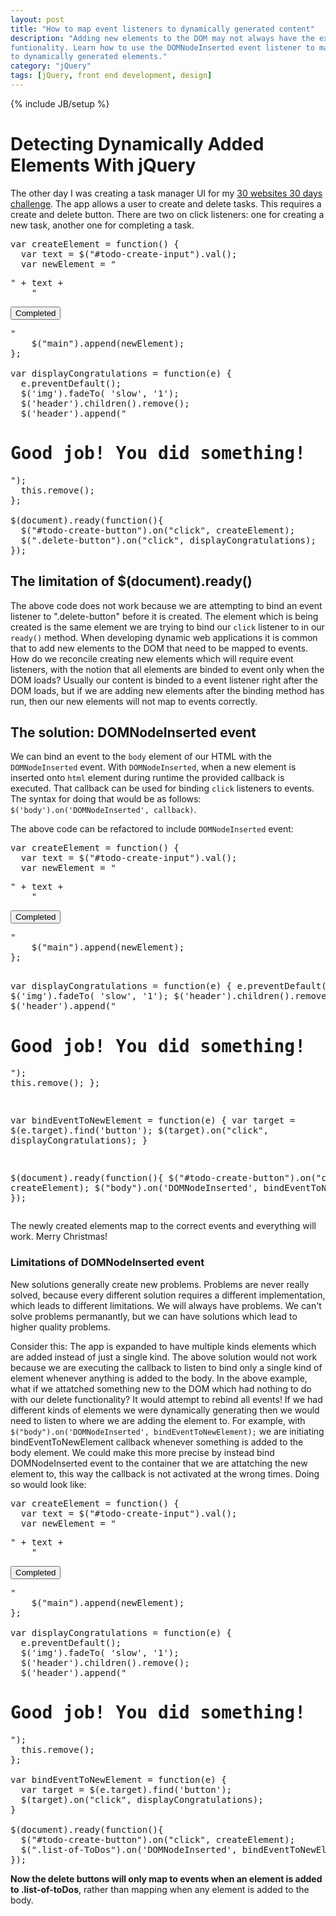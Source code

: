 ```yaml
---
layout: post
title: "How to map event listeners to dynamically generated content"
description: "Adding new elements to the DOM may not always have the expected
funtionality. Learn how to use the DOMNodeInserted event listener to map events
to dynamically generated elements."
category: "jQuery"
tags: [jQuery, front end development, design]
---
```

{% include JB/setup %}

<h1>Detecting Dynamically Added Elements With jQuery</h1>
<p>The other day I was creating a task manager UI for my <a
href="https://github.com/amZotti/oneWebsiteADay">30 websites 30 days
challenge</a>. The app allows a user to create and delete tasks. This requires a create
and delete button. There are two on click listeners: one for creating a new task,
another one for completing a task. </p>

<pre>
var createElement = function() {
  var text = $("#todo-create-input").val();
  var newElement = "<form class='todo-item'><p class='todo-text'>" + text +
    "</p><button type='submit' class='delete-button'>Completed</button></form>"
    $("main").append(newElement);
};

var displayCongratulations = function(e) {
  e.preventDefault();
  $('img').fadeTo( 'slow', '1');
  $('header').children().remove();
  $('header').append("<h1>Good job! You did something!</h1>");
  this.remove();
};

$(document).ready(function(){
  $("#todo-create-button").on("click", createElement);
  $(".delete-button").on("click", displayCongratulations);
});
</pre>

<h2>The limitation of $(document).ready()</h2>
<p>The above code does not work because we are attempting to bind an event listener
to ".delete-button" before it is created. The element which is being created is the same element we are trying to
bind our <code>click</code> listener to in our <code>ready()</code> method. When developing dynamic web
applications it is common that to add new elements to the DOM that need to be
mapped to events. How do we reconcile creating new elements which will require
event listeners, with the notion that all elements are binded to event only when
the DOM loads? Usually our content is binded to a event listener right after the
DOM loads, but if we are adding new elements after the binding method has run, then our new elements will
not map to events correctly.</p>

<h2>The solution: DOMNodeInserted event</h2>

  <p>We can bind an event to the <code>body</code> element of our HTML with the
<code>DOMNodeInserted</code> event. With <code>DOMNodeInserted</code>, when a new
element is inserted onto <code>html</code> element during
runtime the provided callback is executed. That callback can be used for binding <code>click</code>
listeners to events. The syntax for doing that would be as follows:
<code>$('body').on('DOMNodeInserted', callback)</code>.</p>

<p>The above code can be refactored to include <code>DOMNodeInserted</code> event:</p>
<pre>
var createElement = function() {
  var text = $("#todo-create-input").val();
  var newElement = "<form class='todo-item'><p class='todo-text'>" + text +
    "</p><button type='submit' class='delete-button'>Completed</button></form>"
    $("main").append(newElement);
};

var displayCongratulations = function(e) {
  e.preventDefault();
  $('img').fadeTo( 'slow', '1');
  $('header').children().remove();
  $('header').append("<h1>Good job! You did something!</h1>");
  this.remove();
};

var bindEventToNewElement = function(e) {
  var target = $(e.target).find('button');
  $(target).on("click", displayCongratulations);
}

$(document).ready(function(){
  $("#todo-create-button").on("click", createElement);
  $("body").on('DOMNodeInserted', bindEventToNewElement);
});
</pre>

<p>The newly created elements map to the correct events and
everything will work. Merry Christmas!</p>

<h3>Limitations of DOMNodeInserted event</h3>
<p>New solutions generally create new problems. Problems are never really
solved, because every different solution requires a different implementation,
which leads to different limitations. We will always have problems. We can't
solve problems permanantly, but we can have solutions which lead to higher
quality problems.</p>

<p>Consider this: The app is expanded to have multiple kinds elements which are added
instead of just a single kind. The above solution would not work because we are executing the callback
to listen to bind only a single kind of element whenever anything is added to the body. In the above
example, what if we attatched something new to the DOM which had nothing to do
with our delete functionality? It would attempt to rebind all events! If we had
different kinds of elements we were dynamically generating then we would need to
listen to where we are adding the element to. For example, with
<code>$("body").on('DOMNodeInserted', bindEventToNewElement);</code> we are
initiating bindEventToNewElement callback whenever something is added to the
body element. We could make this more precise by instead bind DOMNodeInserted
event to the container that we are attatching the new element to, this way the
callback is not activated at the wrong times. Doing so would look like:

<pre>
var createElement = function() {
  var text = $("#todo-create-input").val();
  var newElement = "<form class='todo-item'><p class='todo-text'>" + text +
    "</p><button type='submit' class='delete-button'>Completed</button></form>"
    $("main").append(newElement);
};

var displayCongratulations = function(e) {
  e.preventDefault();
  $('img').fadeTo( 'slow', '1');
  $('header').children().remove();
  $('header').append("<h1>Good job! You did something!</h1>");
  this.remove();
};

var bindEventToNewElement = function(e) {
  var target = $(e.target).find('button');
  $(target).on("click", displayCongratulations);
}

$(document).ready(function(){
  $("#todo-create-button").on("click", createElement);
  $(".list-of-ToDos").on('DOMNodeInserted', bindEventToNewElement);
});
</pre>

<p><b>Now the delete buttons will only map to events when an element is added to
.list-of-toDos</b>, rather than mapping when any element is added to the
body.</p>

